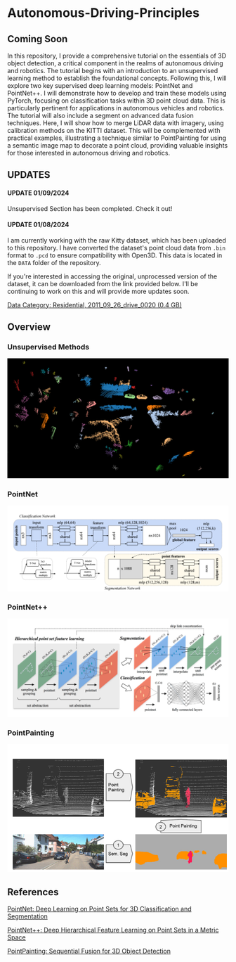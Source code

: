 # Autonomous-Driving-Principles

## Coming Soon
In this repository, I provide a comprehensive tutorial on the essentials of 3D object detection, a critical component in the realms of autonomous driving and robotics. The tutorial begins with an introduction to an unsupervised learning method to establish the foundational concepts. Following this, I will explore two key supervised deep learning models: PointNet and PointNet++. I will demonstrate how to develop and train these models using PyTorch, focusing on classification tasks within 3D point cloud data. This is particularly pertinent for applications in autonomous vehicles and robotics. The tutorial will also include a segment on advanced data fusion techniques. Here, I will show how to merge LiDAR data with imagery, using calibration methods on the KITTI dataset. This will be complemented with practical examples, illustrating a technique similar to PointPainting for using a semantic image map to decorate a point cloud, providing valuable insights for those interested in autonomous driving and robotics.

## UPDATES

#### UPDATE 01/09/2024

Unsupervised Section has been completed. Check it out!

#### UPDATE 01/08/2024

I am currently working with the raw Kitty dataset, which has been uploaded to this repository. I have converted the dataset's point cloud data from `.bin` format to `.pcd` to ensure compatibility with Open3D. This data is located in the `DATA` folder of the repository. 

If you're interested in accessing the original, unprocessed version of the dataset, it can be downloaded from the link provided below. I'll be continuing to work on this and will provide more updates soon.

[Data Category: Residential, 2011_09_26_drive_0020 (0.4 GB)](https://www.cvlibs.net/datasets/kitti/raw_data.php?type=residential)


## Overview

### Unsupervised Methods
![Alt text](Doc_Images//UNSUPERVISED_DOC_IMAGES/output_9.png)

### PointNet
![Alt text](Doc_Images/PointNet_Arch.png)

### PointNet++ 
![Alt text](Doc_Images/PointNetPP_Arch.png)

### PointPainting
![Alt text](Doc_Images/PointPainting_Overview.png)


## References
[PointNet: Deep Learning on Point Sets for 3D Classification and Segmentation](https://arxiv.org/abs/1612.00593)

[PointNet++: Deep Hierarchical Feature Learning on Point Sets in a Metric Space](https://arxiv.org/abs/1706.02413)

[PointPainting: Sequential Fusion for 3D Object Detection](https://arxiv.org/abs/1911.10150)


